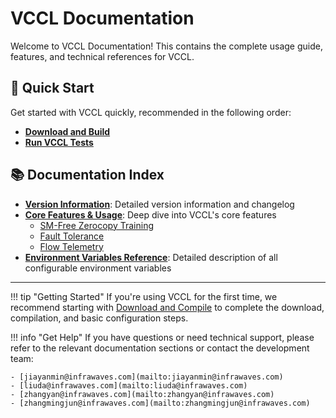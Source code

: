 # VCCL Documentation

Welcome to VCCL Documentation! This contains the complete usage guide, features, and technical references for VCCL.

## 🚀 Quick Start

Get started with VCCL quickly, recommended in the following order:

- **[Download and Build](usage/installation.md)**
- **[Run VCCL Tests](usage/nccl-tests.md)**

## 📚 Documentation Index

- **[Version Information](version.md)**: Detailed version information and changelog
- **[Core Features & Usage](features/overview.md)**: Deep dive into VCCL's core features
    - [SM-Free Zerocopy Training](features/sm-free-overlap.md)
    - [Fault Tolerance](features/fault-tolerance.md)
    - [Flow Telemetry](features/flow-telemetry.md)
- **[Environment Variables Reference](environment-variables.md)**: Detailed description of all configurable environment variables

---

!!! tip "Getting Started"
    If you're using VCCL for the first time, we recommend starting with [Download and Compile](usage/installation.md) to complete the download, compilation, and basic configuration steps.

!!! info "Get Help"
    If you have questions or need technical support, please refer to the relevant documentation sections or contact the development team:
    
    - [jiayanmin@infrawaves.com](mailto:jiayanmin@infrawaves.com)
    - [liuda@infrawaves.com](mailto:liuda@infrawaves.com)
    - [zhangyan@infrawaves.com](mailto:zhangyan@infrawaves.com)
    - [zhangmingjun@infrawaves.com](mailto:zhangmingjun@infrawaves.com)
